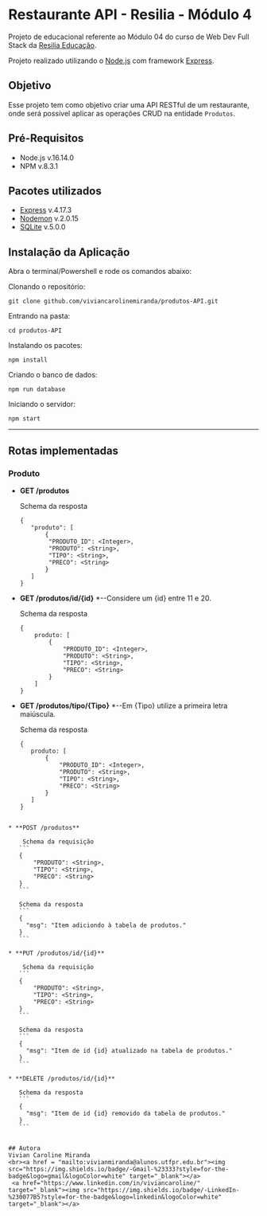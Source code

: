 # Restaurante API - Resilia - Módulo 4

Projeto de educacional referente ao Módulo 04 do curso de Web Dev Full Stack da [Resilia Educação](https://www.resilia.com.br/).

Projeto realizado utilizando o [Node.js](https://nodejs.org/en/) com framework [Express](https://expressjs.com/).

## Objetivo
Esse projeto tem como objetivo criar uma API RESTful de um restaurante, onde será possível aplicar as operações CRUD na entidade `Produtos`.

## Pré-Requisitos

* Node.js  v.16.14.0
* NPM v.8.3.1

## Pacotes utilizados
* [Express](https://www.npmjs.com/package/express) v.4.17.3
* [Nodemon](https://www.npmjs.com/package/nodemon) v.2.0.15
* [SQLite](https://www.npmjs.com/package/sqlite3)  v.5.0.0

## Instalação da Aplicação

Abra o terminal/Powershell e rode os comandos abaixo:

Clonando o repositório:
```
git clone github.com/viviancarolinemiranda/produtos-API.git
```
Entrando na pasta:
```
cd produtos-API
```

Instalando os pacotes:
```
npm install
```

Criando o banco de dados:
```
npm run database
```

Iniciando o servidor:
```
npm start
```

---

## Rotas implementadas

### Produto

 * **GET /produtos**
 
    Schema da resposta
    ```
    {
       "produto": [
           {
            "PRODUTO_ID": <Integer>,
            "PRODUTO": <String>,
            "TIPO": <String>,
            "PRECO": <String>
           }
       ]
    }
   
 * **GET /produtos/id/{id}**
    *--Considere um {id} entre 11 e 20.
    
    Schema da resposta
    ```
    {
        produto: [
            {
                "PRODUTO_ID": <Integer>,
                "PRODUTO": <String>,
                "TIPO": <String>,
                "PRECO": <String>
            }
        ]
    }
    ```
    
 * **GET /produtos/tipo/{Tipo}**
     *--Em {Tipo} utilize a primeira letra maiúscula.

     Schema da resposta
     ```
     {
        produto: [
            {
                "PRODUTO_ID": <Integer>,
                "PRODUTO": <String>,
                "TIPO": <String>,
                "PRECO": <String>
            }
        ]
     }
 ```

 * **POST /produtos**

     Schema da requisição
    ```
    {
        "PRODUTO": <String>,
        "TIPO": <String>,
        "PRECO": <String>
    }
    ```

    Schema da resposta
    ```
    {
      "msg": "Item adiciondo à tabela de produtos."
    }
    ```

 * **PUT /produtos/id/{id}**

     Schema da requisição
    ```
    {
        "PRODUTO": <String>,
        "TIPO": <String>,
        "PRECO": <String>
    }
    ```

    Schema da resposta
    ```
    {
      "msg": "Item de id {id} atualizado na tabela de produtos."
    }
    ```

 * **DELETE /produtos/id/{id}**

    Schema da resposta
    ```
    {
      "msg": "Item de id {id} removido da tabela de produtos."
    }
    ```


## Autora
Vivian Caroline Miranda
<br><a href = "mailto:vivianmiranda@alunos.utfpr.edu.br"><img src="https://img.shields.io/badge/-Gmail-%23333?style=for-the-badge&logo=gmail&logoColor=white" target="_blank"></a>
  <a href="https://www.linkedin.com/in/viviancaroline/" target="_blank"><img src="https://img.shields.io/badge/-LinkedIn-%230077B5?style=for-the-badge&logo=linkedin&logoColor=white" target="_blank"></a> 

